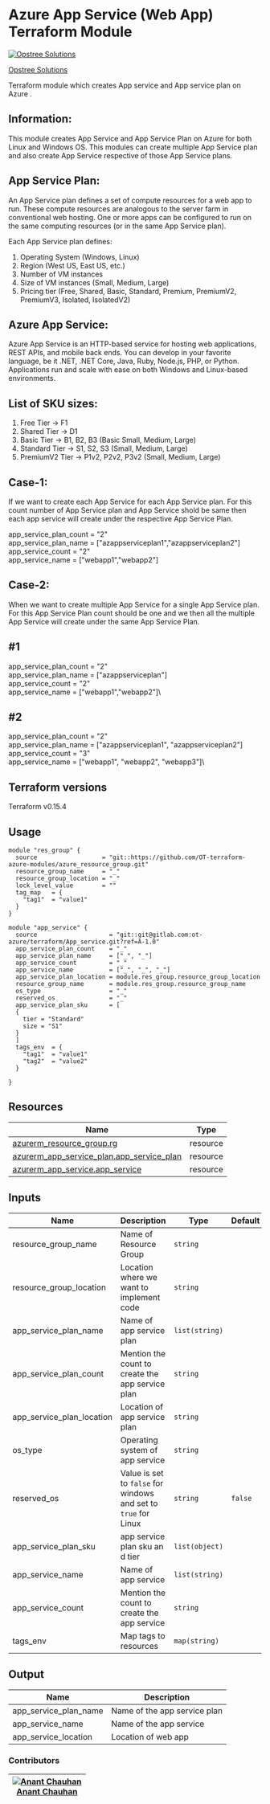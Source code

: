 Azure App Service (Web App) Terraform Module
=============================================

[![Opstree Solutions][opstree_avatar]][opstree_homepage]

[Opstree Solutions][opstree_homepage]

  [opstree_homepage]: https://opstree.github.io/
  [opstree_avatar]: https://img.cloudposse.com/150x150/https://github.com/opstree.png

Terraform module which creates App service and App service plan on Azure .

Information:
------------------

This module creates App Service and App Service Plan on Azure for both Linux and Windows OS.
This modules can create multiple App Service plan and also create App Service respective of those App Service plans.

App Service Plan:
------------------
An App Service plan defines a set of compute resources for a web app to run. These compute resources are analogous to the server farm in conventional web hosting. One or more apps can be configured to run on the same computing resources (or in the same App Service plan).

Each App Service plan defines:

1. Operating System (Windows, Linux)
1. Region (West US, East US, etc.)
1. Number of VM instances
1. Size of VM instances (Small, Medium, Large)
1. Pricing tier (Free, Shared, Basic, Standard, Premium, PremiumV2, PremiumV3, Isolated, IsolatedV2)

Azure App Service:
------------------
Azure App Service is an HTTP-based service for hosting web applications, REST APIs, and mobile back ends. You can develop in your favorite language, be it .NET, .NET Core, Java, Ruby, Node.js, PHP, or Python. Applications run and scale with ease on both Windows and Linux-based environments.

List of SKU sizes:
---------
1. Free Tier → F1
1. Shared Tier → D1
1. Basic Tier → B1, B2, B3 (Basic Small, Medium, Large)
1. Standard Tier → S1, S2, S3 (Small, Medium, Large)
1. PremiumV2 Tier → P1v2, P2v2, P3v2 (Small, Medium, Large)


Case-1:
------------------
If we want to create each App Service for each App Service plan.
For this count number of App Service plan and App Service shold be same then each app service will create under the respective App Service Plan.

  app_service_plan_count    = "2"\
  app_service_plan_name     = ["azappserviceplan1","azappserviceplan2"]\
  app_service_count         = "2"\
  app_service_name          = ["webapp1","webapp2"]

Case-2:
------------------
When we want to create multiple App Service for a single App Service plan.
For this App Service Plan count should be one and we then all the multiple App Service will create under the same App Service Plan.

#1
------------------
 app_service_plan_count   = "2"\
  app_service_plan_name     = ["azappserviceplan"]\
  app_service_count         = "2"\
  app_service_name          = ["webapp1","webapp2"]\

#2
------------------
  app_service_plan_count    = "2"\
  app_service_plan_name     = ["azappserviceplan1", "azappserviceplan2"]\
  app_service_count         = "3"\
  app_service_name          = ["webapp1", "webapp2", "webapp3"]\


Terraform versions
------------------
Terraform v0.15.4


Usage
------

```hcl
module "res_group" {
  source                  = "git::https://github.com/OT-terraform-azure-modules/azure_resource_group.git"
  resource_group_name     = "_"
  resource_group_location = "_"
  lock_level_value        = ""
  tag_map   = {
    "tag1"  = "value1"
  }
}

module "app_service" {
  source                    = "git::git@gitlab.com:ot-azure/terraform/App_service.git?ref=A-1.0"
  app_service_plan_count    = "_"
  app_service_plan_name     = ["_", "_"]
  app_service_count         = "_"
  app_service_name          = ["_", "_", "_"]
  app_service_plan_location = module.res_group.resource_group_location
  resource_group_name       = module.res_group.resource_group_name
  os_type                   = "_"
  reserved_os               = "_"
  app_service_plan_sku      = [
  {
    tier = "Standard"
    size = "S1"
  }
  ]
  tags_env  = {
    "tag1"  = "value1"
    "tag2"  = "value2"
  }

}

```



Resources
------
| Name | Type |
|------|------|
| [azurerm_resource_group.rg](https://registry.terraform.io/providers/hashicorp/azurerm/latest/docs/resources/resource_group) | resource |
| [azurerm_app_service_plan.app_service_plan](https://registry.terraform.io/providers/hashicorp/azurerm/latest/docs/resources/app_service_plan) | resource |
| [azurerm_app_service.app_service](https://registry.terraform.io/providers/hashicorp/azurerm/latest/docs/resources/app_service) | resource |


Inputs
------
| Name | Description | Type | Default | Required |
|------|-------------|------|---------|:--------:|
| resource_group_name | Name of Resource Group | `string` |  | yes |
| resource_group_location | Location where we want to implement code | `string` |  | yes |
| app_service_plan_name | Name of app service plan | `list(string)` | | yes |
| app_service_plan_count| Mention the count to create the app service plan | `string` | | yes |
| app_service_plan_location | Location of app service plan | `string` | | yes |
| os_type | Operating system of app service | `string` | | yes |
| reserved_os | Value is set to `false` for windows and set to `true` for Linux | `string` | `false` | no |
| app_service_plan_sku | app service plan sku an d tier | `list(object)` |  | yes |
| app_service_name | Name of app service | `list(string)` | | yes |
| app_service_count | Mention the count to create the app service | `string` | | yes |
| tags_env | Map tags to resources | `map(string)` | | no |








Output
------
| Name | Description |
|------|-------------|  
| app_service_plan_name | Name of the app service plan |
| app_service_name | Name of the app service |
| app_service_location | Location of web app |


### Contributors

|  [![Anant Chauhan][Anant_avatar]][Anant_homepage]<br/>[Anant Chauhan][Anant_homepage] |
|---|

  [anant_homepage]: https://gitlab.com/anant.chauhan1
  [anant_avatar]: https://gitlab.com/uploads/-/system/user/avatar/9372704/avatar.png?width=400
